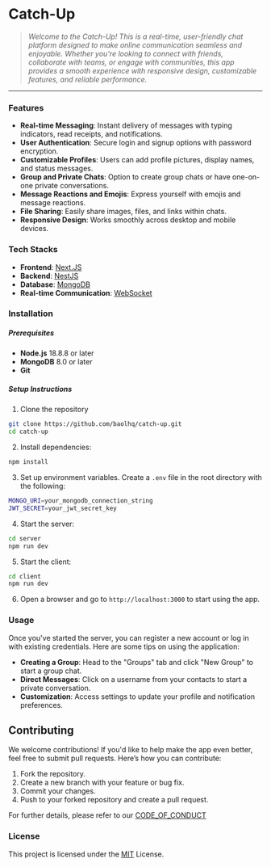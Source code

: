 # Catch-Up
> *Welcome to the Catch-Up! This is a real-time, user-friendly chat platform designed to make online communication seamless and enjoyable. Whether you're looking to connect with friends, collaborate with teams, or engage with communities, this app provides a smooth experience with responsive design, customizable features, and reliable performance.*

---
### Features
- **Real-time Messaging**: Instant delivery of messages with typing indicators, read receipts, and notifications.
- **User Authentication**: Secure login and signup options with password encryption.
- **Customizable Profiles**: Users can add profile pictures, display names, and status messages.
- **Group and Private Chats**: Option to create group chats or have one-on-one private conversations.
- **Message Reactions and Emojis**: Express yourself with emojis and message reactions.
- **File Sharing**: Easily share images, files, and links within chats.
- **Responsive Design**: Works smoothly across desktop and mobile devices.

### Tech Stacks
- **Frontend**: [Next.JS](https://nextjs.org/)
- **Backend**: [NestJS](https://nestjs.com/)
- **Database**: [MongoDB](https://www.mongodb.com/)
- **Real-time Communication**: [WebSocket](https://developer.mozilla.org/en-US/docs/Web/API/WebSockets_API)

### Installation
##### Prerequisites

- **Node.js** 18.8.8 or later
- **MongoDB** 8.0 or later
- **Git**

##### Setup Instructions
1. Clone the repository
```bash
git clone https://github.com/baolhq/catch-up.git
cd catch-up
```
2. Install dependencies:
```bash
npm install
```
3. Set up environment variables. Create a `.env` file in the root directory with the following:
```bash
MONGO_URI=your_mongodb_connection_string
JWT_SECRET=your_jwt_secret_key
```
4. Start the server:
```bash
cd server
npm run dev
```
5. Start the client:
```bash
cd client
npm run dev
```
6. Open a browser and go to `http://localhost:3000` to start using the app.

### Usage
Once you've started the server, you can register a new account or log in with existing credentials. Here are some tips on using the application:

- **Creating a Group**: Head to the "Groups" tab and click "New Group" to start a group chat.
- **Direct Messages**: Click on a username from your contacts to start a private conversation.
- **Customization**: Access settings to update your profile and notification preferences.

## Contributing

We welcome contributions! If you'd like to help make the app even better, feel free to submit pull requests. Here’s how you can contribute:

1. Fork the repository.
2. Create a new branch with your feature or bug fix.
3. Commit your changes.
4. Push to your forked repository and create a pull request.

For further details, please refer to our [CODE_OF_CONDUCT](./CODE_OF_CONDUCT)

### License
This project is licensed under the [MIT](./LICENSE) License.